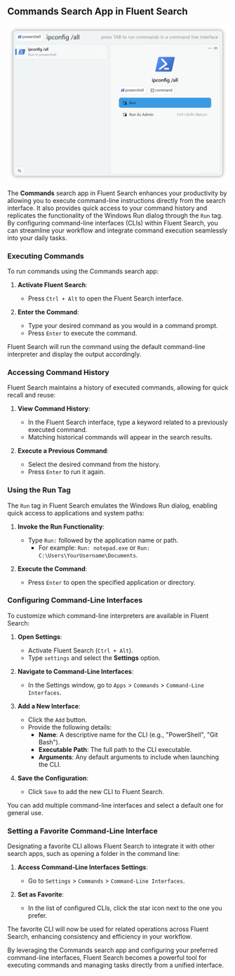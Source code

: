 ## Commands Search App in Fluent Search

<img alt="Fluent Search Window" src="/docs/images/PowerShellSearchLight.png" width="600" height="auto">

The **Commands** search app in Fluent Search enhances your productivity by allowing you to execute command-line instructions directly from the search interface. It also provides quick access to your command history and replicates the functionality of the Windows Run dialog through the `Run` tag. By configuring command-line interfaces (CLIs) within Fluent Search, you can streamline your workflow and integrate command execution seamlessly into your daily tasks.

### Executing Commands

To run commands using the Commands search app:

1. **Activate Fluent Search**:
    - Press `Ctrl + Alt` to open the Fluent Search interface.

2. **Enter the Command**:
    - Type your desired command as you would in a command prompt.
    - Press `Enter` to execute the command.

Fluent Search will run the command using the default command-line interpreter and display the output accordingly.

### Accessing Command History

Fluent Search maintains a history of executed commands, allowing for quick recall and reuse:

1. **View Command History**:
    - In the Fluent Search interface, type a keyword related to a previously executed command.
    - Matching historical commands will appear in the search results.

2. **Execute a Previous Command**:
    - Select the desired command from the history.
    - Press `Enter` to run it again.

### Using the Run Tag

The `Run` tag in Fluent Search emulates the Windows Run dialog, enabling quick access to applications and system paths:

1. **Invoke the Run Functionality**:
    - Type `Run:` followed by the application name or path.
        - For example: `Run: notepad.exe` or `Run: C:\Users\YourUsername\Documents`.

2. **Execute the Command**:
    - Press `Enter` to open the specified application or directory.

### Configuring Command-Line Interfaces

To customize which command-line interpreters are available in Fluent Search:

1. **Open Settings**:
    - Activate Fluent Search (`Ctrl + Alt`).
    - Type `settings` and select the **Settings** option.

2. **Navigate to Command-Line Interfaces**:
    - In the Settings window, go to `Apps` > `Commands` > `Command-Line Interfaces`.

3. **Add a New Interface**:
    - Click the `Add` button.
    - Provide the following details:
        - **Name**: A descriptive name for the CLI (e.g., "PowerShell", "Git Bash").
        - **Executable Path**: The full path to the CLI executable.
        - **Arguments**: Any default arguments to include when launching the CLI.

4. **Save the Configuration**:
    - Click `Save` to add the new CLI to Fluent Search.

You can add multiple command-line interfaces and select a default one for general use.

### Setting a Favorite Command-Line Interface

Designating a favorite CLI allows Fluent Search to integrate it with other search apps, such as opening a folder in the command line:

1. **Access Command-Line Interfaces Settings**:
    - Go to `Settings` > `Commands` > `Command-Line Interfaces`.

2. **Set as Favorite**:
    - In the list of configured CLIs, click the star icon next to the one you prefer.

The favorite CLI will now be used for related operations across Fluent Search, enhancing consistency and efficiency in your workflow.

By leveraging the Commands search app and configuring your preferred command-line interfaces, Fluent Search becomes a powerful tool for executing commands and managing tasks directly from a unified interface. 